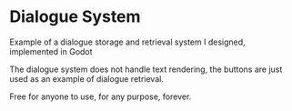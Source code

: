 # Dialogue System
Example of a dialogue storage and retrieval system I designed, implemented in Godot

The dialogue system does not handle text rendering, the buttons are just used as an example of dialogue retrieval.

Free for anyone to use, for any purpose, forever.